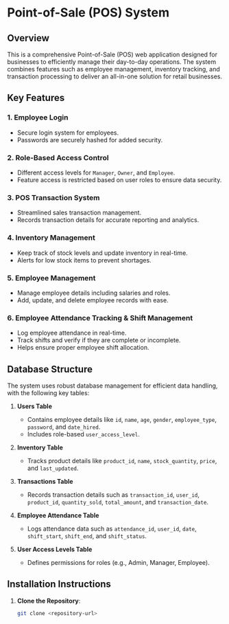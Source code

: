 # Point-of-Sale (POS) System

## Overview
This is a comprehensive Point-of-Sale (POS) web application designed for businesses to efficiently manage their day-to-day operations. The system combines features such as employee management, inventory tracking, and transaction processing to deliver an all-in-one solution for retail businesses.

## Key Features
### 1. Employee Login
- Secure login system for employees.
- Passwords are securely hashed for added security.

### 2. Role-Based Access Control
- Different access levels for `Manager`, `Owner`, and `Employee`.
- Feature access is restricted based on user roles to ensure data security.

### 3. POS Transaction System
- Streamlined sales transaction management.
- Records transaction details for accurate reporting and analytics.

### 4. Inventory Management
- Keep track of stock levels and update inventory in real-time.
- Alerts for low stock items to prevent shortages.

### 5. Employee Management
- Manage employee details including salaries and roles.
- Add, update, and delete employee records with ease.

### 6. Employee Attendance Tracking & Shift Management
- Log employee attendance in real-time.
- Track shifts and verify if they are complete or incomplete.
- Helps ensure proper employee shift allocation.

## Database Structure
The system uses robust database management for efficient data handling, with the following key tables:

1. **Users Table**
   - Contains employee details like `id`, `name`, `age`, `gender`, `employee_type`, `password`, and `date_hired`.
   - Includes role-based `user_access_level`.

2. **Inventory Table**
   - Tracks product details like `product_id`, `name`, `stock_quantity`, `price`, and `last_updated`.

3. **Transactions Table**
   - Records transaction details such as `transaction_id`, `user_id`, `product_id`, `quantity_sold`, `total_amount`, and `transaction_date`.

4. **Employee Attendance Table**
   - Logs attendance data such as `attendance_id`, `user_id`, `date`, `shift_start`, `shift_end`, and `shift_status`.

5. **User Access Levels Table**
   - Defines permissions for roles (e.g., Admin, Manager, Employee).

## Installation Instructions
1. **Clone the Repository**:
   ```bash
   git clone <repository-url>

